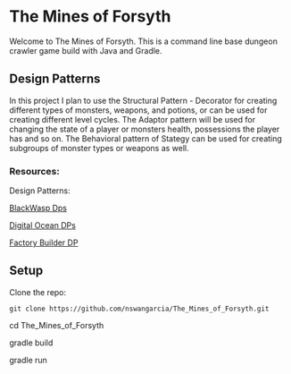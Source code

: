 # The Mines of Forsyth

Welcome to The Mines of Forsyth.
This is a command line base dungeon crawler game build with Java and Gradle.

## Design Patterns
In this project I plan to use the Structural Pattern - Decorator for creating different types of monsters, weapons, and potions, or can be used for creating different level cycles.
The Adaptor pattern will be used for changing the state of a player or monsters health, possessions the player has and so on.
The Behavioral pattern of Stategy can be used for creating subgroups of monster types or weapons as well.

### Resources:
Design Patterns:

[BlackWasp Dps](https://www.blackwasp.co.uk/gofpatterns.aspx)

[Digital Ocean DPs](https://www.digitalocean.com/community/tutorials/java-design-patterns-example-tutorial)

[Factory Builder DP](https://www.digitalocean.com/community/tutorials/factory-design-pattern-in-java)

## Setup
Clone the repo: 

    git clone https://github.com/nswangarcia/The_Mines_of_Forsyth.git

cd The_Mines_of_Forsyth

gradle build

gradle run
